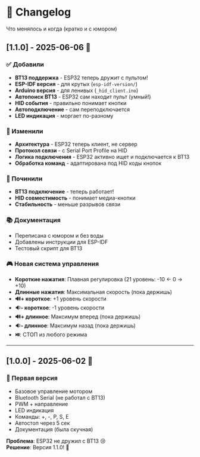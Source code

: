 # 📝 Changelog

Что менялось и когда (кратко и с юмором)

## [1.1.0] - 2025-06-06 🎉

### ✅ Добавили
- **BT13 поддержка** - ESP32 теперь дружит с пультом!
- **ESP-IDF версия** - для крутых (`esp-idf-version/`)
- **Arduino версия** - для ленивых (`_hid_client.ino`)
- **Автопоиск BT13** - ESP32 сам находит пульт (умный!)
- **HID события** - правильно понимает кнопки
- **Автоподключение** - сам переподключается
- **LED индикация** - моргает по-разному

### 🔧 Изменили
- **Архитектура** - ESP32 теперь клиент, не сервер
- **Протокол связи** - с Serial Port Profile на HID
- **Логика подключения** - ESP32 активно ищет и подключается к BT13
- **Обработка команд** - адаптирована под HID коды кнопок

### 🐛 Починили
- **BT13 подключение** - теперь работает!
- **HID совместимость** - понимает медиа-кнопки
- **Стабильность** - меньше разрывов связи

### 📚 Документация
- Переписана с юмором и без воды
- Добавлены инструкции для ESP-IDF
- Тестовый скрипт для BT13

### 🎮 Новая система управления
- **Короткие нажатия**: Плавная регулировка (21 уровень: -10 ← 0 → +10)
- **Длинные нажатия**: Максимальная скорость (пока держишь)
- **🔊+ короткое**: +1 уровень скорости
- **🔉- короткое**: -1 уровень скорости  
- **🔊+ длинное**: Максимум вперед (пока держишь)
- **🔉- длинное**: Максимум назад (пока держишь)
- **⏯️**: СТОП из любого режима

---

## [1.0.0] - 2025-06-02 🚀

### 🎯 Первая версия
- Базовое управление мотором
- Bluetooth Serial (не работал с BT13)
- PWM + направление
- LED индикация
- Команды: +, -, P, S, E
- Автостоп через 5 сек
- Документация (была скучная)

**Проблема**: ESP32 не дружил с BT13 😢  
**Решение**: Версия 1.1.0! 🎉